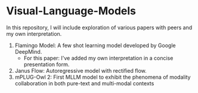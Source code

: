 # Visual-Language-Models

In this repository, I will include exploration of various papers with peers and my own interpretation. 

1. Flamingo Model: A few shot learning model developed by Google DeepMind.
   - For this paper: I've added my own interpretation in a concise presentation form. 
2. Janus Flow: Autoregressive model with rectified flow.
3. mPLUG-Owl 2: First MLLM model to exhibit the phenomena of modality collaboration in both pure-text and multi-modal contexts


